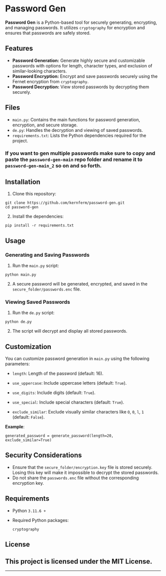 # Password Gen

**Password Gen** is a Python-based tool for securely generating, encrypting, and managing passwords. It utilizes `cryptography` for encryption and ensures that passwords are safely stored.

## Features

- **Password Generation:** Generate highly secure and customizable passwords with options for length, character types, and exclusion of similar-looking characters.
- **Password Encryption:** Encrypt and save passwords securely using the Fernet encryption from `cryptography`.
- **Password Decryption:** View stored passwords by decrypting them securely.

## Files

- `main.py`: Contains the main functions for password generation, encryption, and secure storage.
- `de.py`: Handles the decryption and viewing of saved passwords.
- `requirements.txt`: Lists the Python dependencies required for the project.

### If you want to gen multiple passwords make sure to copy and paste the `password-gen-main` repo folder and rename it to `password-gen-main_2` so on and so forth.

## Installation

1. Clone this repository:
```
git clone https://github.com/kernferm/password-gen.git
cd password-gen
```

2. Install the dependencies:

```
pip install -r requirements.txt
```

## Usage

### Generating and Saving Passwords

1. Run the `main.py` script:

```
python main.py
```

2. A secure password will be generated, encrypted, and saved in the `secure_folder/passwords.enc` file.

### Viewing Saved Passwords

1. Run the `de.py` script:

```
python de.py
```

2. The script will decrypt and display all stored passwords.


## Customization

You can customize password generation in `main.py` using the following parameters:

- `length`: Length of the password (default: 16).

- `use_uppercase`: Include uppercase letters (default: `True`).

- `use_digits`: Include digits (default: `True`).

- `use_special`: Include special characters (default: `True`).

- `exclude_similar`: Exclude visually similar characters like `O`, `0`, `l`, `1` (default: `False`).

**Example**:

```
generated_password = generate_password(length=20, exclude_similar=True)
```

## Security Considerations

- Ensure that the `secure_folder/encryption.key` file is stored securely. Losing this key will make it impossible to decrypt the stored passwords.
- Do not share the `passwords.enc` file without the corresponding encryption key.

## Requirements

- Python `3.11.6 +`

- Required Python packages:

    ```
    cryptography
    ```

## License

**This project is licensed under the MIT License.**
---
---
